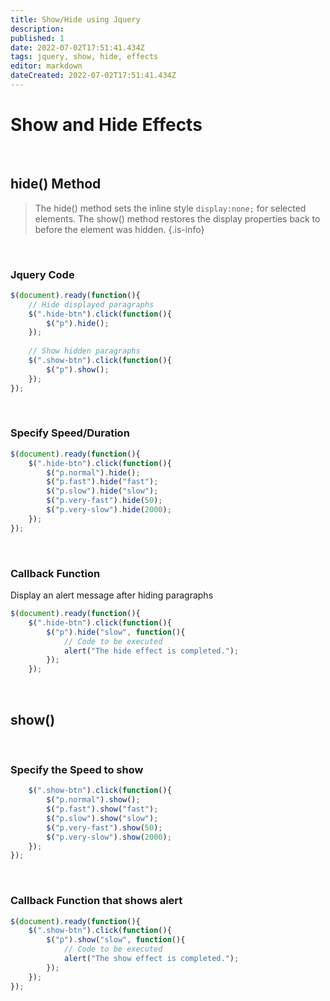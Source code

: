 ```yaml
---
title: Show/Hide using Jquery
description: 
published: 1
date: 2022-07-02T17:51:41.434Z
tags: jquery, show, hide, effects
editor: markdown
dateCreated: 2022-07-02T17:51:41.434Z
---
```


# Show and Hide Effects

<br>

## hide() Method

> The hide() method sets the inline style `display:none;` for selected elements. The show() method restores the display properties back to before the element was hidden.
{.is-info}

<br>

### Jquery Code
````javascript
$(document).ready(function(){
    // Hide displayed paragraphs
    $(".hide-btn").click(function(){
        $("p").hide();
    });
    
    // Show hidden paragraphs
    $(".show-btn").click(function(){
        $("p").show();
    });
});
````

<br>

### Specify Speed/Duration
````javascript
$(document).ready(function(){
    $(".hide-btn").click(function(){
        $("p.normal").hide();
        $("p.fast").hide("fast");
        $("p.slow").hide("slow");
        $("p.very-fast").hide(50);
        $("p.very-slow").hide(2000);
    });
});
````

<br>

### Callback Function

Display an alert message after hiding paragraphs
````javascript
$(document).ready(function(){
    $(".hide-btn").click(function(){
        $("p").hide("slow", function(){
            // Code to be executed
            alert("The hide effect is completed.");
        });
    });
````

<br>

## show()

<br>

### Specify the Speed to show
````javascript
    $(".show-btn").click(function(){
        $("p.normal").show();
        $("p.fast").show("fast");
        $("p.slow").show("slow");
        $("p.very-fast").show(50);
        $("p.very-slow").show(2000);
    });
});
````

<br>

### Callback Function that shows alert
````javascript
$(document).ready(function(){
    $(".show-btn").click(function(){
        $("p").show("slow", function(){
            // Code to be executed
            alert("The show effect is completed.");
        });
    });
});
````
